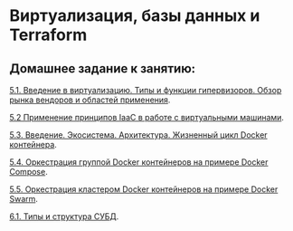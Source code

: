 
# Виртуализация, базы данных и Terraform
## Домашнее задание к занятию:

<p>
  <a href="https://github.com/PanMonsters/virt-netology/blob/f66a02b53a25ac522f3a2b2c40e9a32d9e68369a/HM1.md">5.1. Введение в виртуализацию. Типы и функции гипервизоров. Обзор рынка вендоров и областей применения</a>.
</p>

<p>
  <a href="https://github.com/PanMonsters/virt-netology/blob/f66a02b53a25ac522f3a2b2c40e9a32d9e68369a/HM2.md">5.2 Применение принципов IaaC в работе с виртуальными машинами</a>.
</p>

<p>
  <a href="https://github.com/PanMonsters/virt-netology/blob/f66a02b53a25ac522f3a2b2c40e9a32d9e68369a/HM3.md">5.3. Введение. Экосистема. Архитектура. Жизненный цикл Docker контейнера</a>.
</p>

<p>
  <a href="https://github.com/PanMonsters/virt-netology/blob/f66a02b53a25ac522f3a2b2c40e9a32d9e68369a/HM4.md">5.4. Оркестрация группой Docker контейнеров на примере Docker Compose</a>.
</p>

  <a href="https://github.com/PanMonsters/virt-netology/blob/874eacae0f572508fa095d22b77bf547b464330f/HM5.md">5.5. Оркестрация кластером Docker контейнеров на примере Docker Swarm</a>.
</p>

 <a href="https://github.com/PanMonsters/virt-netology/blob/98f16bde4f2f1d7de3ee3798353d55ce302c3977/HM6.md">6.1. Типы и структура СУБД</a>.
</p>
